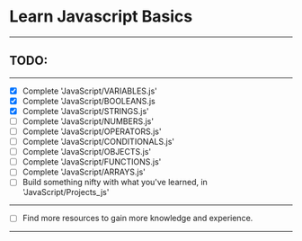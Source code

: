 # Learn Javascript Basics
---
## TODO:
---

* [X] Complete 'JavaScript/VARIABLES.js'
* [X] Complete 'JavaScript/BOOLEANS.js
* [X] Complete 'JavaScript/STRINGS.js'
* [ ] Complete 'JavaScript/NUMBERS.js'
* [ ] Complete 'JavaScript/OPERATORS.js'
* [ ] Complete 'JavaScript/CONDITIONALS.js'
* [ ] Complete 'JavaScript/OBJECTS.js'
* [ ] Complete 'JavaScript/FUNCTIONS.js'
* [ ] Complete 'JavaScript/ARRAYS.js'
* [ ] Build something nifty with what you've learned, in 'JavaScript/Projects_js'
---
* [ ] Find more resources to gain more knowledge and experience.
---

